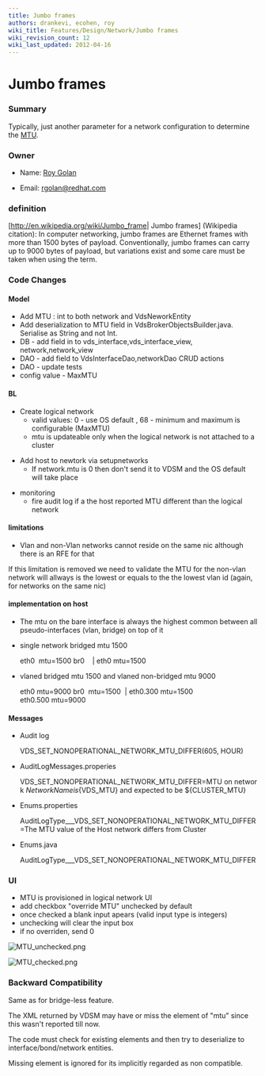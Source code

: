 ```yaml
---
title: Jumbo frames
authors: drankevi, ecohen, roy
wiki_title: Features/Design/Network/Jumbo frames
wiki_revision_count: 12
wiki_last_updated: 2012-04-16
---
```


# Jumbo frames

### Summary

Typically, just another parameter for a network configuration to determine the [MTU](http://en.wikipedia.org/wiki/Maximum_transmission_unit).

### Owner

*   Name: [ Roy Golan](User:MyUser)

<!-- -->

*   Email: rgolan@redhat.com

### definition

[<http://en.wikipedia.org/wiki/Jumbo_frame>| Jumbo frames] (Wikipedia citation): In computer networking, jumbo frames are Ethernet frames with more than 1500 bytes of payload. Conventionally, jumbo frames can carry up to 9000 bytes of payload, but variations exist and some care must be taken when using the term.

### Code Changes

#### Model

*   Add MTU : int to both network and VdsNeworkEntity
*   Add deserialization to MTU field in VdsBrokerObjectsBuilder.java. Serialise as String and not Int.
*   DB - add field in to vds_interface,vds_interface_view, network,network_view
*   DAO - add field to VdsInterfaceDao,networkDao CRUD actions
*   DAO - update tests
*   config value - MaxMTU

#### BL

*   Create logical network
    -   valid values: 0 - use OS default , 68 - minimum and maximum is configurable (MaxMTU)
    -   mtu is updateable only when the logical network is not attached to a cluster

<!-- -->

*   Add host to newtork via setupnetworks
    -   If network.mtu is 0 then don't send it to VDSM and the OS default will take place

<!-- -->

*   monitoring
    -   fire audit log if a the host reported MTU different than the logical network

#### limitations

*   Vlan and non-Vlan networks cannot reside on the same nic although there is an RFE for that

If this limitation is removed we need to validate the MTU for the non-vlan network will allways is the lowest or equals to the the lowest vlan id (again, for networks on the same nic)

#### implementation on host

*   The mtu on the bare interface is always the highest common between all pseudo-interfaces (vlan, bridge) on top of it
*   single network bridged mtu 1500

      eth0  mtu=1500
      br0  
       |
      eth0 mtu=1500

*   vlaned bridged mtu 1500 and vlaned non-bridged mtu 9000

      eth0 mtu=9000
      br0  mtu=1500
       |
      eth0.300 mtu=1500  
      eth0.500 mtu=9000

#### Messages

*   Audit log

      VDS_SET_NONOPERATIONAL_NETWORK_MTU_DIFFER(605, HOUR)

*   AuditLogMessages.properies

      VDS_SET_NONOPERATIONAL_NETWORK_MTU_DIFFER=MTU on network ${NetworkName} is ${VDS_MTU} and expected to be ${CLUSTER_MTU}

*   Enums.properties

      AuditLogType___VDS_SET_NONOPERATIONAL_NETWORK_MTU_DIFFER=The MTU value of the Host network differs from Cluster

*   Enums.java

      AuditLogType___VDS_SET_NONOPERATIONAL_NETWORK_MTU_DIFFER

### UI

*   MTU is provisioned in logical network UI
*   add checkbox "override MTU" unchecked by default
*   once checked a blank input apears (valid input type is integers)
*   unchecking will clear the input box
*   if no overriden, send 0

![](MTU_unchecked.png "MTU_unchecked.png")

![](MTU_checked.png "MTU_checked.png")

### Backward Compatibility

Same as for bridge-less feature.

The XML returned by VDSM may have or miss the element of "mtu" since this wasn't reported till now.

The code must check for existing elements and then try to deserialize to interface/bond/network entities.

Missing element is ignored for its implicitly regarded as non compatible.
